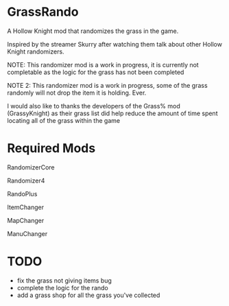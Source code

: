 ﻿# GrassRando

A Hollow Knight mod that randomizes the grass in the game.

Inspired by the streamer Skurry after watching them talk about other Hollow Knight randomizers.

NOTE: This randomizer mod is a work in progress, it is currently not completable as the logic for the grass has not been completed

NOTE 2: This randomizer mod is a work in progress, some of the grass randomly will not drop the item it is holding. Ever.

I would also like to thanks the developers of the Grass% mod (GrassyKnight) as their grass list did help reduce the amount of time spent locating all of the grass within the game

# Required Mods
RandomizerCore

Randomizer4

RandoPlus

ItemChanger

MapChanger

ManuChanger

# TODO
* fix the grass not giving items bug
* complete the logic for the rando
* add a grass shop for all the grass you've collected

